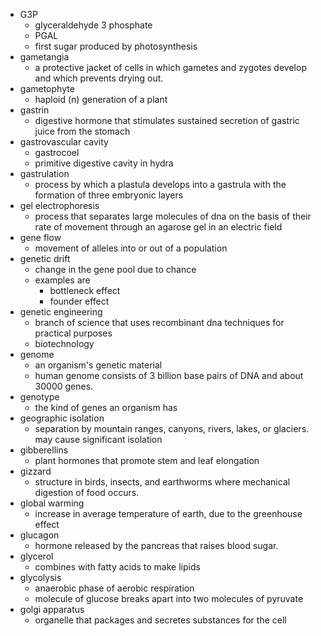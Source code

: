 - G3P
	- glyceraldehyde 3 phosphate
	- PGAL
	- first sugar produced by photosynthesis
- gametangia
	- a protective jacket of cells in which gametes and zygotes develop and which prevents drying out.
- gametophyte
	- haploid (n) generation of a plant
- gastrin
	- digestive hormone that stimulates sustained secretion of gastric juice from the stomach
- gastrovascular cavity
	- gastrocoel
	- primitive digestive cavity in hydra
- gastrulation
	- process by which a plastula develops into a gastrula with the formation of three embryonic layers
- gel electrophoresis
	- process that separates large molecules of dna on the basis of their rate of movement through an agarose gel in an electric field
- gene flow
	- movement of alleles into or out of a population
- genetic drift
	- change in the gene pool due to chance
	- examples are
		- bottleneck effect
		- founder effect
- genetic engineering
	- branch of science that uses recombinant dna techniques for practical purposes
	- biotechnology
- genome
	- an organism's genetic material
	- human genome consists of 3 billion base pairs of DNA and about 30000 genes.
- genotype
	- the kind of genes an organism has
- geographic isolation
	- separation by mountain ranges, canyons, rivers, lakes, or glaciers. may cause significant isolation
- gibberellins
	- plant hormones that promote stem and leaf elongation
- gizzard
	- structure in birds, insects, and earthworms where mechanical digestion of food occurs.
- global warming
	- increase in average temperature of earth, due to the greenhouse effect
- glucagon
	- hormone released by the pancreas that raises blood sugar.
- glycerol
	- combines with fatty acids to make lipids
- glycolysis
	- anaerobic phase of aerobic respiration
	- molecule of glucose breaks apart into two molecules of pyruvate
- golgi apparatus
	- organelle that packages and secretes substances for the cell